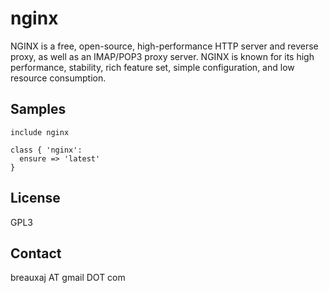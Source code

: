 nginx
=====

NGINX is a free, open-source, high-performance HTTP server and reverse proxy,
as well as an IMAP/POP3 proxy server. NGINX is known for its high performance,
stability, rich feature set, simple configuration, and low resource consumption.

Samples
-------
```
include nginx
```
```
class { 'nginx':
  ensure => 'latest'
}
```

License
-------
GPL3

Contact
-------
breauxaj AT gmail DOT com